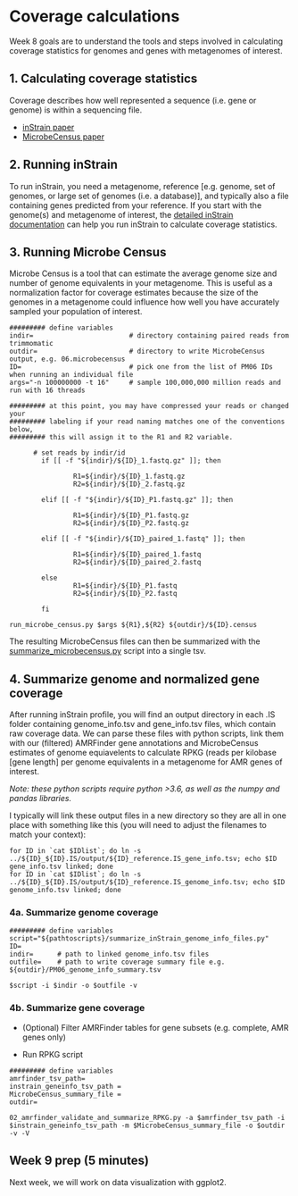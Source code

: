 # Coverage calculations

Week 8 goals are to understand the tools and steps involved in calculating coverage statistics for genomes and genes with metagenomes of interest.

## 1. Calculating coverage statistics

Coverage describes how well represented a sequence (i.e. gene or genome) is within a sequencing file.

- [inStrain paper](https://doi.org/10.1038/s41587-020-00797-0)
- [MicrobeCensus paper](https://genomebiology.biomedcentral.com/articles/10.1186/s13059-015-0611-7)

## 2. Running inStrain

To run inStrain, you need a metagenome, reference [e.g. genome, set of genomes, or large set of genomes (i.e. a database)], and typically also a file containing genes predicted from your reference. If you start with the genome(s) and metagenome of interest, the [detailed inStrain documentation](https://instrain.readthedocs.io/en/latest/index.html) can help you run inStrain to calculate coverage statistics.


## 3. Running Microbe Census

Microbe Census is a tool that can estimate the average genome size and number of genome equivalents in your metagenome. This is useful as a normalization factor for coverage estimates because the size of the genomes in a metagenome could influence how well you have accurately sampled your population of interest.

``` console
######### define variables
indir=                        # directory containing paired reads from trimmomatic
outdir=                       # directory to write MicrobeCensus output, e.g. 06.microbecensus
ID=                           # pick one from the list of PM06 IDs when running an individual file
args="-n 100000000 -t 16"     # sample 100,000,000 million reads and run with 16 threads

######### at this point, you may have compressed your reads or changed your 
######### labeling if your read naming matches one of the conventions below, 
######### this will assign it to the R1 and R2 variable.

      # set reads by indir/id
        if [[ -f "${indir}/${ID}_1.fastq.gz" ]]; then
                
                R1=${indir}/${ID}_1.fastq.gz
                R2=${indir}/${ID}_2.fastq.gz

        elif [[ -f "${indir}/${ID}_P1.fastq.gz" ]]; then

                R1=${indir}/${ID}_P1.fastq.gz
                R2=${indir}/${ID}_P2.fastq.gz

        elif [[ -f "${indir}/${ID}_paired_1.fastq" ]]; then

                R1=${indir}/${ID}_paired_1.fastq
                R2=${indir}/${ID}_paired_2.fastq

        else
                R1=${indir}/${ID}_P1.fastq
                R2=${indir}/${ID}_P2.fastq

        fi

```

``` console
run_microbe_census.py $args ${R1},${R2} ${outdir}/${ID}.census
```

The resulting MicrobeCensus files can then be summarized with the [summarize_microbecensus.py](../scripts/summarize_microbecensus.py) script into a single tsv.

## 4. Summarize genome and normalized gene coverage

After running inStrain profile, you will find an output directory in each .IS folder containing genome_info.tsv and gene_info.tsv files, which contain raw coverage data. We can parse these files with python scripts, link them with our (filtered) AMRFinder gene annotations and MicrobeCensus estimates of genome equiavelents to calculate RPKG (reads per kilobase [gene length] per genome equivalents in a metagenome for AMR genes of interest.

*Note: these python scripts require python >3.6, as well as the numpy and pandas libraries.*

I typically will link these output files in a new directory so they are all in one place with something like this (you will need to adjust the filenames to match your context):

``` console
for ID in `cat $IDlist`; do ln -s ../${ID}_${ID}.IS/output/${ID}_reference.IS_gene_info.tsv; echo $ID gene_info.tsv linked; done
for ID in `cat $IDlist`; do ln -s ../${ID}_${ID}.IS/output/${ID}_reference.IS_genome_info.tsv; echo $ID genome_info.tsv linked; done
```

### 4a. Summarize genome coverage

``` console
######### define variables
script="${pathtoscripts}/summarize_inStrain_genome_info_files.py"
ID=
indir=      # path to linked genome_info.tsv files
outfile=    # path to write coverage summary file e.g. ${outdir}/PM06_genome_info_summary.tsv

```

``` console
$script -i $indir -o $outfile -v

```

### 4b. Summarize gene coverage

- (Optional) Filter AMRFinder tables for gene subsets (e.g. complete, AMR genes only)

- Run RPKG script
``` console
######### define variables
amrfinder_tsv_path= 
instrain_geneinfo_tsv_path = 
MicrobeCensus_summary_file =
outdir=
```

``` console
02_amrfinder_validate_and_summarize_RPKG.py -a $amrfinder_tsv_path -i $instrain_geneinfo_tsv_path -m $MicrobeCensus_summary_file -o $outdir -v -V
```

## Week 9 prep (5 minutes)

Next week, we will work on data visualization with ggplot2.
